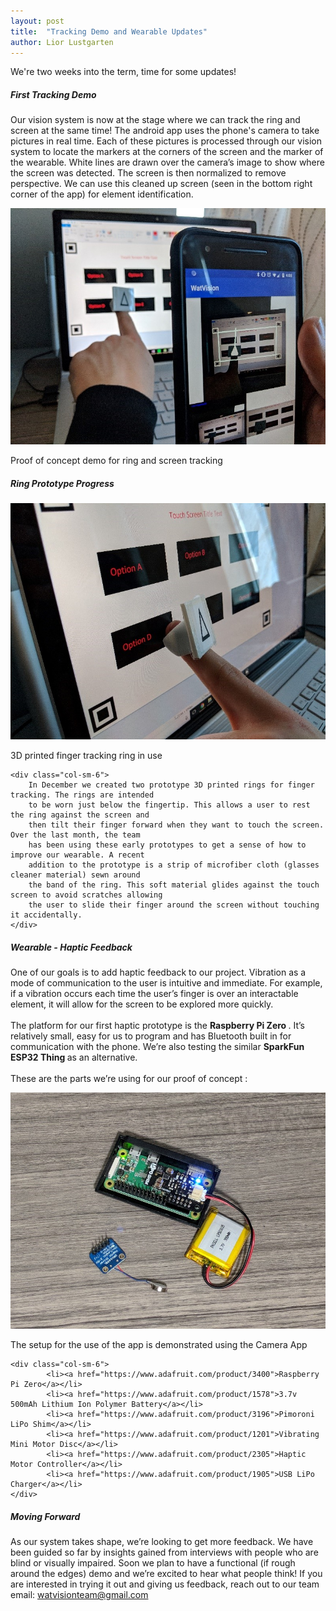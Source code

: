 ```yaml
---
layout: post
title:  "Tracking Demo and Wearable Updates"
author: Lior Lustgarten
---
```


We're two weeks into the term, time for some updates!

##### First Tracking Demo

Our vision system is now at the stage where we can track the ring and screen at the same time!
 The android app uses the phone's camera to take pictures in real time. Each of these pictures
 is processed through our vision system to locate the markers at the corners of the screen and
 the marker of the wearable. White lines are drawn over the camera’s image to show where the 
 screen was detected. The screen is then normalized to remove perspective. We can use this cleaned
 up screen (seen in the bottom right corner of the app) for element identification.

<img src="/img/BP2-tracking-demo-and-wearable-update/wearable_demo_1.jpg" alt="User holding 
their phone in their right hand and using the Watvision wearable in their left hand to explore
 the screen" class="img-responsive" />
<p>Proof of concept demo for ring and screen tracking</p>

##### Ring Prototype Progress


<div class="row">
    <div class="col-sm-6">
        <img src="/img/BP2-tracking-demo-and-wearable-update/wearable_demo_2.jpg" alt="Closeup of the prototype ring showing where it sits on the finger" class="img-responsive" />
        <p>3D printed finger tracking ring in use</p>
    </div>

    <div class="col-sm-6">
        In December we created two prototype 3D printed rings for finger tracking. The rings are intended
        to be worn just below the fingertip. This allows a user to rest the ring against the screen and 
        then tilt their finger forward when they want to touch the screen. Over the last month, the team 
        has been using these early prototypes to get a sense of how to improve our wearable. A recent 
        addition to the prototype is a strip of microfiber cloth (glasses cleaner material) sewn around 
        the band of the ring. This soft material glides against the touch screen to avoid scratches allowing 
        the user to slide their finger around the screen without touching it accidentally.
    </div>
</div>


##### Wearable - Haptic Feedback

One of our goals is to add haptic feedback to our project. Vibration as a mode of communication 
to the user is intuitive and immediate. For example, if a vibration occurs each time the user’s 
finger is over an interactable element, it will allow for the screen to be explored more quickly.
<br/>
<br/>
The platform for our first haptic prototype is the <strong> Raspberry Pi Zero </strong>. It’s 
relatively small, easy for us to program and has Bluetooth built in for communication with the 
phone. We’re also testing the similar <strong>SparkFun ESP32 Thing </strong> as an alternative.
<br/>
<br/>
These are the parts we’re using for our proof of concept : 

<div class="row">
    <div class="col-sm-6">
        <img src="/img/BP2-tracking-demo-and-wearable-update/raspberry_pi_zero_battery_haptic_motor.jpg" alt="Raspberry Pi zero powered by small lipo and vibration motor with haptic driver." class="img-responsive" />
        <p>The setup for the use of the app is demonstrated using the Camera App</p>
    </div>

    <div class="col-sm-6">
            <li><a href="https://www.adafruit.com/product/3400">Raspberry Pi Zero</a></li>
            <li><a href="https://www.adafruit.com/product/1578">3.7v 500mAh Lithium Ion Polymer Battery</a></li>
            <li><a href="https://www.adafruit.com/product/3196">Pimoroni LiPo Shim</a></li>
            <li><a href="https://www.adafruit.com/product/1201">Vibrating Mini Motor Disc</a></li>
            <li><a href="https://www.adafruit.com/product/2305">Haptic Motor Controller</a></li>
            <li><a href="https://www.adafruit.com/product/1905">USB LiPo Charger</a></li>
    </div>
</div>

##### Moving Forward
As our system takes shape, we’re looking to get more feedback. We have been guided so far by insights
 gained from interviews with people who are blind or visually impaired. Soon we plan to have a functional
 (if rough around the edges) demo and we’re excited to hear what people think! If you are interested in
 trying it out and giving us feedback, reach out to our team email: <a href="mailto:watvisionteam@gmail.com">watvisionteam@gmail.com</a>